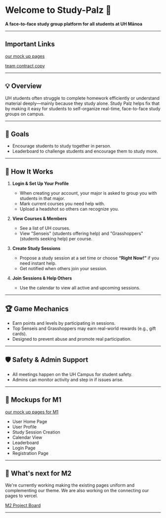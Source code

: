 # Welcome to Study-Palz 👋

**A face-to-face study group platform for all students at UH Mānoa**

---

## Important Links

[our mock up pages](mockup.md)

[team contract copy](team-contract.md)

---

## 💡 Overview

UH students often struggle to complete homework efficiently or understand material deeply—mainly because they study alone. Study Palz helps fix that by making it easy for students to self-organize real-time, face-to-face study groups on campus.

---

## 🎯 Goals

- Encourage students to study together in person.
- Leaderboard to challenge students and encourage them to study more.

---

## 🔧 How It Works

1. **Login & Set Up Your Profile**  
   - When creating your account, your major is asked to group you with students in that major.
   - Mark current courses you need help with.
   - Upload a headshot so others can recognize you.

2. **View Courses & Members**  
   - See a list of UH courses.
   - View "Senseis" (students offering help) and "Grasshoppers" (students seeking help) per course.

3. **Create Study Sessions**  
   - Propose a study session at a set time or choose **“Right Now!”** if you need instant help.
   - Get notified when others join your session.

4. **Join Sessions & Help Others**  
   - Use the calendar to view all active and upcoming sessions.

---

## 🏆 Game Mechanics

- Earn points and levels by participating in sessions.
- Top Senseis and Grasshoppers may earn real-world rewards (e.g., gift cards).
- Designed to prevent abuse and promote real participation.

---

## 🛡️ Safety & Admin Support

- All meetings happen on the UH Campus for student safety.
- Admins can monitor activity and step in if issues arise.

---

## 📸 Mockups for M1


[our mock up pages for M1](mockup.md)


- User Home Page
- User Profile
- Study Session Creation
- Calendar View
- Leaderboard
- Login Page
- Registration Page

---

## 🚀 What's next for M2

We're currently working making the existing pages uniform and complementing our theme. 
We are also working on the connecting our pages to vercel. 

[M2 Project Board](https://github.com/orgs/study-palz/projects/7)


---


